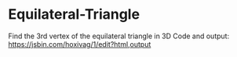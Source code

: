 # Equilateral-Triangle
Find the 3rd vertex of the equilateral triangle in 3D
Code and output: https://jsbin.com/hoxivag/1/edit?html,output
